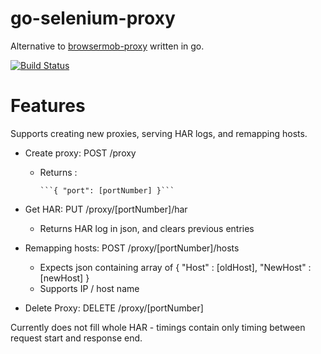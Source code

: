 go-selenium-proxy
=================
Alternative to [browsermob-proxy](https://github.com/lightbody/browsermob-proxy) written in go.

[![Build Status](https://travis-ci.org/Hellspam/go-selenium-proxy.svg?branch=master)](https://travis-ci.org/Hellspam/go-selenium-proxy)

Features
========

Supports creating new proxies, serving HAR logs, and remapping hosts.

- Create proxy: POST /proxy
  - Returns :
          
        ```{ "port": [portNumber] }```

- Get HAR: PUT /proxy/[portNumber]/har
  - Returns HAR log in json, and clears previous entries
  
- Remapping hosts: POST /proxy/[portNumber]/hosts
  - Expects json containing array of { "Host" : [oldHost], "NewHost" : [newHost] }
  - Supports IP / host name

- Delete Proxy: DELETE /proxy/[portNumber]

Currently does not fill whole HAR - timings contain only timing between request start and response end.
